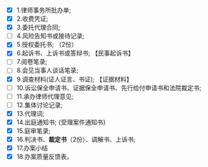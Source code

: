 - [x] 1.律师事务所批办单;   
- [x] 2.收费凭证;   
- [x] 3.委托代理合同;
- [ ] 4.风险告知书或接待记录;
- [x] 5.授权委托书;   （2份）
- [x] 6.起诉书、上诉书或答辩书; 【民事起诉书】  
- [ ] 7.阅卷笔录;   
- [ ] 8.会见当事人谈话笔录;   
- [x] 9.调查材料(证人证言、书证); 【证据材料】  
- [ ] 10.诉讼保全申请书、证据保全申请书、先行给付申请书和法院裁定书;   
- [ ] 11.承办律师代理意见;   
- [ ] 12.集体讨论记录;   
- [x] 13.代理词;  
- [x] 14.出庭通知书; {受理案件通知书}  
- [x] 15.庭审笔录;   
- [x] 16.判决书、**裁定书**（2份）、调解书、上诉书;   
- [x] 17.办案小结
- [x] 18.办案质量反馈表。